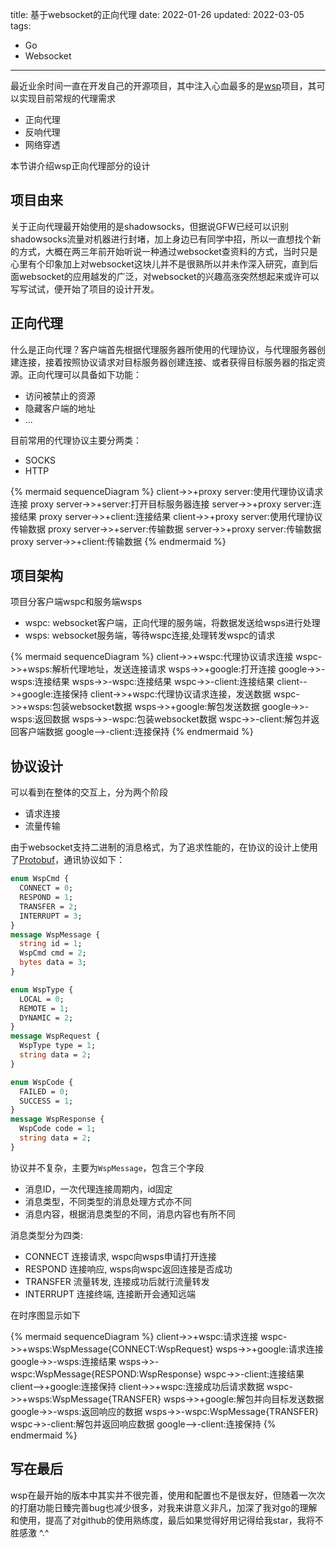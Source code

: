 title: 基于websocket的正向代理
date: 2022-01-26
updated: 2022-03-05
tags:
- Go
- Websocket

---
最近业余时间一直在开发自己的开源项目，其中注入心血最多的是[wsp](https://github.com/gowsp/wsp)项目，其可以实现目前常规的代理需求

- 正向代理
- 反响代理
- 网络穿透

本节讲介绍wsp正向代理部分的设计
<!--more-->

## 项目由来

关于正向代理最开始使用的是shadowsocks，但据说GFW已经可以识别shadowsocks流量对机器进行封堵，加上身边已有同学中招，所以一直想找个新的方式，大概在两三年前开始听说一种通过websocket查资料的方式，当时只是心里有个印象加上对websocket这块儿并不是很熟所以并未作深入研究，直到后面websocket的应用越发的广泛，对websocket的兴趣高涨突然想起来或许可以写写试试，便开始了项目的设计开发。

## 正向代理

什么是正向代理？客户端首先根据代理服务器所使用的代理协议，与代理服务器创建连接，接着按照协议请求对目标服务器创建连接、或者获得目标服务器的指定资源。正向代理可以具备如下功能：

- 访问被禁止的资源
- 隐藏客户端的地址
- ...

目前常用的代理协议主要分两类：

- SOCKS
- HTTP

{% mermaid sequenceDiagram %}
client->>+proxy server:使用代理协议请求连接
proxy server->>+server:打开目标服务器连接
server->>+proxy server:连接结果
proxy server->>+client:连接结果
client->>+proxy server:使用代理协议传输数据
proxy server->>+server:传输数据
server->>+proxy server:传输数据
proxy server->>+client:传输数据
{% endmermaid %}

## 项目架构

项目分客户端wspc和服务端wsps

- wspc: websocket客户端，正向代理的服务端，将数据发送给wsps进行处理
- wsps: websocket服务端，等待wspc连接,处理转发wspc的请求

{% mermaid sequenceDiagram %}
client->>+wspc:代理协议请求连接
wspc->>+wsps:解析代理地址，发送连接请求
wsps->>+google:打开连接
google->>-wsps:连接结果
wsps->>-wspc:连接结果
wspc->>-client:连接结果
client-->+google:连接保持
client->>+wspc:代理协议请求连接，发送数据
wspc->>+wsps:包装websocket数据
wsps->>+google:解包发送数据
google->>-wsps:返回数据
wsps->>-wspc:包装websocket数据
wspc->>-client:解包并返回客户端数据
google-->-client:连接保持
{% endmermaid %}

## 协议设计

可以看到在整体的交互上，分为两个阶段

- 请求连接
- 流量传输

由于websocket支持二进制的消息格式，为了追求性能的，在协议的设计上使用了[Protobuf](https://developers.google.com/protocol-buffers/docs/proto3)，通讯协议如下：

```proto
enum WspCmd {
  CONNECT = 0;
  RESPOND = 1;
  TRANSFER = 2;
  INTERRUPT = 3;
}
message WspMessage {
  string id = 1;
  WspCmd cmd = 2;
  bytes data = 3;
}

enum WspType {
  LOCAL = 0;
  REMOTE = 1;
  DYNAMIC = 2;
}
message WspRequest {
  WspType type = 1;
  string data = 2;
}

enum WspCode {
  FAILED = 0;
  SUCCESS = 1;
}
message WspResponse {
  WspCode code = 1;
  string data = 2;
}
```

协议并不复杂，主要为`WspMessage`，包含三个字段

- 消息ID，一次代理连接周期内，id固定
- 消息类型，不同类型的消息处理方式亦不同
- 消息内容，根据消息类型的不同，消息内容也有所不同

消息类型分为四类:

- CONNECT   连接请求, wspc向wsps申请打开连接
- RESPOND   连接响应, wsps向wspc返回连接是否成功
- TRANSFER  流量转发, 连接成功后就行流量转发
- INTERRUPT 连接终端, 连接断开会通知远端

在时序图显示如下

{% mermaid sequenceDiagram %}
client->>+wspc:请求连接
wspc->>+wsps:WspMessage{CONNECT:WspRequest}
wsps->>+google:请求连接
google->>-wsps:连接结果
wsps->>-wspc:WspMessage{RESPOND:WspResponse}
wspc->>-client:连接结果
client-->+google:连接保持
client->>+wspc:连接成功后请求数据
wspc->>+wsps:WspMessage{TRANSFER}
wsps->>+google:解包并向目标发送数据
google->>-wsps:返回响应的数据
wsps->>-wspc:WspMessage{TRANSFER}
wspc->>-client:解包并返回响应数据
google-->-client:连接保持
{% endmermaid %}

## 写在最后

wsp在最开始的版本中其实并不很完善，使用和配置也不是很友好，但随着一次次的打磨功能日臻完善bug也减少很多，对我来讲意义非凡，加深了我对go的理解和使用，提高了对github的使用熟练度，最后如果觉得好用记得给我star，我将不胜感激 ^.^
